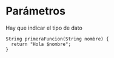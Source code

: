 # Parámetros
Hay que indicar el tipo de dato
```
String primeraFuncion(String nombre) {
  return "Hola $nombre";
}
```
